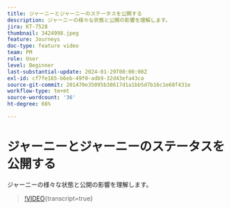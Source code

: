 ```yaml
---
title: ジャーニーとジャーニーのステータスを公開する
description: ジャーニーの様々な状態と公開の影響を理解します。
jira: KT-7528
thumbnail: 3424998.jpeg
feature: Journeys
doc-type: feature video
team: PM
role: User
level: Beginner
last-substantial-update: 2024-01-29T00:00:00Z
exl-id: cf7fe165-b6eb-49f0-adb9-32d43efa43ca
source-git-commit: 201470e35095b38617d1a1bb5d7b16c1e60f431e
workflow-type: tm+mt
source-wordcount: '36'
ht-degree: 66%

---
```


# ジャーニーとジャーニーのステータスを公開する

ジャーニーの様々な状態と公開の影響を理解します。

>[!VIDEO](https://video.tv.adobe.com/v/3424998?quality=12&learn=on){transcript=true}
